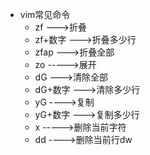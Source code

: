 * vim常见命令
  * zf               --->折叠
  * zf+数字      --->折叠多少行
  * zfap          --->折叠全部
  * zo            ----->展开
  * dG            --->清除全部
  * dG+数字     --->清除多少行
  * yG            ---->复制
  * yG+数字       --->复制多少行
  * x                ----->删除当前字符
  * dd              ---->删除当前行dw